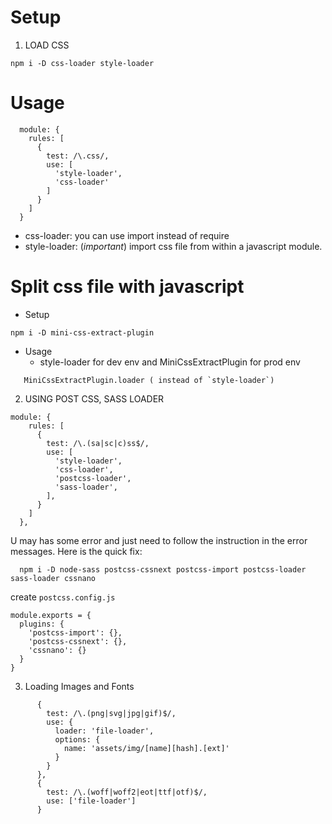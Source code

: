 # Setup

1) LOAD CSS
```
npm i -D css-loader style-loader
```

# Usage

```
  module: {
    rules: [
      {
        test: /\.css/,
        use: [
          'style-loader',
          'css-loader'
        ]
      }
    ]
  }
```
  - css-loader: you can use import instead of require
  - style-loader: (*important*) import css file from within a javascript module.

# Split css file with javascript

 - Setup

```
npm i -D mini-css-extract-plugin
```
 - Usage
   - style-loader for dev env and MiniCssExtractPlugin for prod env

```
   MiniCssExtractPlugin.loader ( instead of `style-loader`)
```

2) USING POST CSS, SASS LOADER
```
module: {
    rules: [
      {
        test: /\.(sa|sc|c)ss$/,
        use: [
          'style-loader',
          'css-loader',
          'postcss-loader',
          'sass-loader',
        ],
      }
    ]
  },
```
U may has some error and just need to follow the instruction in the error messages.
Here is the quick fix:
```
  npm i -D node-sass postcss-cssnext postcss-import postcss-loader sass-loader cssnano
```
create `postcss.config.js`
```
module.exports = {
  plugins: {
    'postcss-import': {},
    'postcss-cssnext': {},
    'cssnano': {}
  }
}
```

3) Loading Images and Fonts
```
      {
        test: /\.(png|svg|jpg|gif)$/,
        use: {
          loader: 'file-loader',
          options: {
            name: 'assets/img/[name][hash].[ext]'
          }
        }
      },
      {
        test: /\.(woff|woff2|eot|ttf|otf)$/,
        use: ['file-loader']
      }
```
